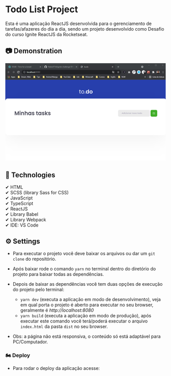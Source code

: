 # Todo List Project
Esta é uma aplicação ReactJS desenvolvida para o gerenciamento de tarefas/afazeres do dia a dia, sendo um projeto desenvolvido como Desafio do curso Ignite ReactJS da Rocketseat.

## 📷 Demonstration
<img src="./src/assets/Demonstration-Todo_List-ReactJS.gif" alt="Imagem de Demostração">

## 🚀 Technologies
✔ HTML
<br>
✔ SCSS (library Sass for CSS)
<br>
✔ JavaScript
<br> 
✔ TypeScript
<br>
✔ ReactJS
<br>
✔ Library Babel
<br>
✔ Library Webpack
<br>
✔ IDE: VS Code

## ⚙ Settings
* Para executar o projeto você deve baixar os arquivos ou dar um `git clone` do repositório.
* Após baixar rode o comando `yarn` no terminal dentro do diretório do projeto para baixar todas as dependências.
* Depois de baixar as dependências você tem duas opções de execução do projeto pelo terminal:
    - `yarn dev` (executa a aplicação em modo de desenvolvimento), veja em qual porta o projeto é aberto para executar no seu browser, geralmente é _http://localhost:8080_
    - `yarn build` (executa a aplicação em modo de produção), após executar este comando você terá/poderá executar o arquivo `index.html` da pasta `dist` no seu browser.  

* Obs: a página não está responsiva, o conteúdo só está adaptável para PC/Computador.

### 🏍 Deploy
* Para rodar o deploy da aplicação acesse: 
